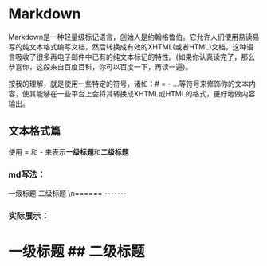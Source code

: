 # Markdown
  
Markdown是一种轻量级标记语言，创始人是约翰格鲁伯。它允许人们使用易读易写的纯文本格式编写文档，然后转换成有效的XHTML(或者HTML)文档。这种语言吸收了很多再电子邮件中已有的纯文本标记的特性。(如果你认真读完了，那么恭喜你，这段来自百度百科，你可以百度一下，再读一遍)。
  
按我的理解，就是使用一些特定的符号，诸如：# = - ...等符号来修饰你的文本内容，使其能够在一些平台上会将其转换成XHTML或HTML的格式，更好地做内容输出。
  
## 文本格式篇
使用 = 和 - 来表示**一级标题**和**二级标题**
### md写法：
一级标题   二级标题
\n======   -------
### 实际展示：
# 一级标题 ## 二级标题
